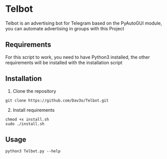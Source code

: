 # Telbot
Telbot is an advertising bot for Telegram based on the PyAutoGUI module, you can automate advertising in groups with this Project

## Requirements
For this script to work, you need to have Python3 installed, the other requirements will be installed with the installation script 

## Installation
1. Clone the repository
```
git clone https://github.com/Dav3o/Telbot.git
```
2. Install requirements
```
chmod +x install.sh
sudo ./install.sh
```
## Usage
```
python3 Telbot.py --help
```
